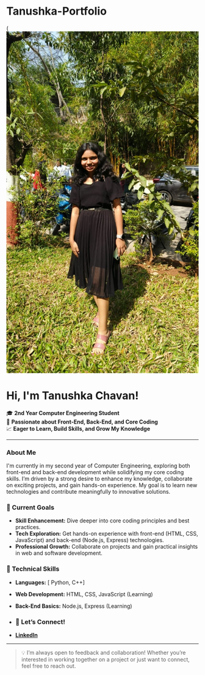 # Tanushka-Portfolio
(![Profile Picture](https://raw.githubusercontent.com/Tanushka-Chavan/Tanushka-Portfolio/main/photo.jpg)
# Hi, I'm Tanushka Chavan! 

🎓 **2nd Year Computer Engineering Student**  
🌱 **Passionate about Front-End, Back-End, and Core Coding**  
📈 **Eager to Learn, Build Skills, and Grow My Knowledge**

---

### About Me

I'm currently in my second year of Computer Engineering, exploring both front-end and back-end development while solidifying my core coding skills. I’m driven by a strong desire to enhance my knowledge, collaborate on exciting projects, and gain hands-on experience. My goal is to learn new technologies and contribute meaningfully to innovative solutions.

### 🔭 Current Goals

- **Skill Enhancement:** Dive deeper into core coding principles and best practices.
- **Tech Exploration:** Get hands-on experience with front-end (HTML, CSS, JavaScript) and back-end (Node.js, Express) technologies.
- **Professional Growth:** Collaborate on projects and gain practical insights in web and software development.

### 🚀 Technical Skills
- **Languages:** [ Python, C++]
- **Web Development:** HTML, CSS, JavaScript (Learning)
- **Back-End Basics:** Node.js, Express (Learning)

- ### 🌟 Let’s Connect!
- **[LinkedIn](https://www.linkedin.com/in/tanushka-chavan-816169318/)**

---
> 💡 I’m always open to feedback and collaboration! Whether you’re interested in working together on a project or just want to connect, feel free to reach out.




